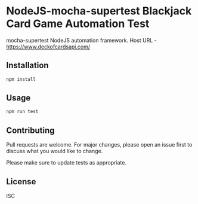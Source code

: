 # NodeJS-mocha-supertest Blackjack Card Game Automation Test

mocha-supertest NodeJS automation framework.
Host URL - https://www.deckofcardsapi.com/

## Installation

```bash
npm install
```

## Usage

```bash
npm run test
```

## Contributing

Pull requests are welcome. For major changes, please open an issue first
to discuss what you would like to change.

Please make sure to update tests as appropriate.

## License

ISC